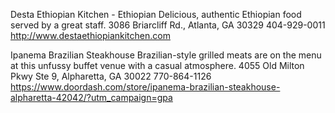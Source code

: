 Desta Ethiopian Kitchen - Ethiopian
Delicious, authentic Ethiopian food served by a great staff.
3086 Briarcliff Rd., Atlanta, GA 30329
404-929-0011
http://www.destaethiopiankitchen.com

Ipanema Brazilian Steakhouse
Brazilian-style grilled meats are on the menu at this unfussy buffet venue with a casual atmosphere.
4055 Old Milton Pkwy Ste 9, Alpharetta, GA 30022
770-864-1126
https://www.doordash.com/store/ipanema-brazilian-steakhouse-alpharetta-42042/?utm_campaign=gpa